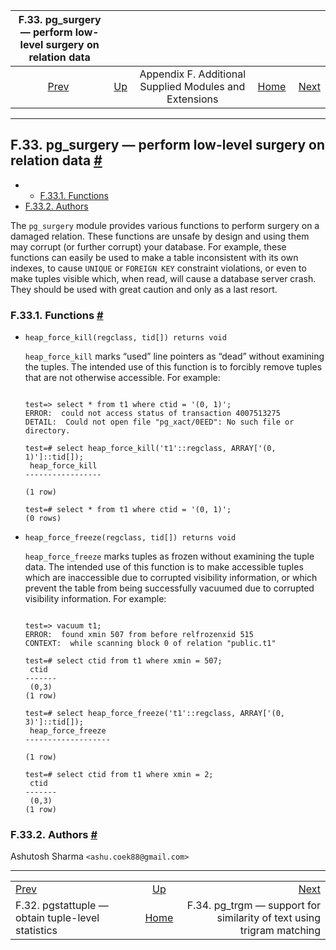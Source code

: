 

|         F.33. pg\_surgery — perform low-level surgery on relation data        |                                                                             |                                                        |                                                       |                                                                                                     |
| :---------------------------------------------------------------------------: | :-------------------------------------------------------------------------- | :----------------------------------------------------: | ----------------------------------------------------: | --------------------------------------------------------------------------------------------------: |
| [Prev](pgstattuple.html "F.32. pgstattuple — obtain tuple-level statistics")  | [Up](contrib.html "Appendix F. Additional Supplied Modules and Extensions") | Appendix F. Additional Supplied Modules and Extensions | [Home](index.html "PostgreSQL 17devel Documentation") |  [Next](pgtrgm.html "F.34. pg_trgm —&#xA;   support for similarity of text using trigram matching") |

***

## F.33. pg\_surgery — perform low-level surgery on relation data [#](#PGSURGERY)

  * *   [F.33.1. Functions](pgsurgery.html#PGSURGERY-FUNCS)
  * [F.33.2. Authors](pgsurgery.html#PGSURGERY-AUTHORS)

The `pg_surgery` module provides various functions to perform surgery on a damaged relation. These functions are unsafe by design and using them may corrupt (or further corrupt) your database. For example, these functions can easily be used to make a table inconsistent with its own indexes, to cause `UNIQUE` or `FOREIGN KEY` constraint violations, or even to make tuples visible which, when read, will cause a database server crash. They should be used with great caution and only as a last resort.

### F.33.1. Functions [#](#PGSURGERY-FUNCS)

* `heap_force_kill(regclass, tid[]) returns void`

    `heap_force_kill` marks “used” line pointers as “dead” without examining the tuples. The intended use of this function is to forcibly remove tuples that are not otherwise accessible. For example:

    ```

    test=> select * from t1 where ctid = '(0, 1)';
    ERROR:  could not access status of transaction 4007513275
    DETAIL:  Could not open file "pg_xact/0EED": No such file or directory.

    test=# select heap_force_kill('t1'::regclass, ARRAY['(0, 1)']::tid[]);
     heap_force_kill
    -----------------

    (1 row)

    test=# select * from t1 where ctid = '(0, 1)';
    (0 rows)
    ```

* `heap_force_freeze(regclass, tid[]) returns void`

    `heap_force_freeze` marks tuples as frozen without examining the tuple data. The intended use of this function is to make accessible tuples which are inaccessible due to corrupted visibility information, or which prevent the table from being successfully vacuumed due to corrupted visibility information. For example:

    ```

    test=> vacuum t1;
    ERROR:  found xmin 507 from before relfrozenxid 515
    CONTEXT:  while scanning block 0 of relation "public.t1"

    test=# select ctid from t1 where xmin = 507;
     ctid
    -------
     (0,3)
    (1 row)

    test=# select heap_force_freeze('t1'::regclass, ARRAY['(0, 3)']::tid[]);
     heap_force_freeze
    -------------------

    (1 row)

    test=# select ctid from t1 where xmin = 2;
     ctid
    -------
     (0,3)
    (1 row)
    ```

### F.33.2. Authors [#](#PGSURGERY-AUTHORS)

Ashutosh Sharma `<ashu.coek88@gmail.com>`

***

|                                                                               |                                                                             |                                                                                                     |
| :---------------------------------------------------------------------------- | :-------------------------------------------------------------------------: | --------------------------------------------------------------------------------------------------: |
| [Prev](pgstattuple.html "F.32. pgstattuple — obtain tuple-level statistics")  | [Up](contrib.html "Appendix F. Additional Supplied Modules and Extensions") |  [Next](pgtrgm.html "F.34. pg_trgm —&#xA;   support for similarity of text using trigram matching") |
| F.32. pgstattuple — obtain tuple-level statistics                             |            [Home](index.html "PostgreSQL 17devel Documentation")            |                              F.34. pg\_trgm — support for similarity of text using trigram matching |
